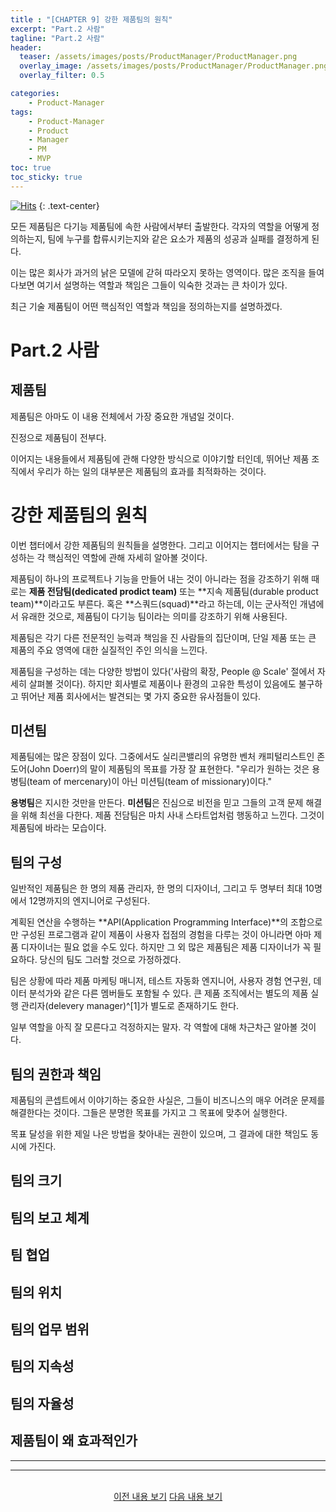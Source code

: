 ```yaml
---
title : "[CHAPTER 9] 강한 제품팀의 원칙"
excerpt: "Part.2 사람"
tagline: "Part.2 사람"
header:
  teaser: /assets/images/posts/ProductManager/ProductManager.png
  overlay_image: /assets/images/posts/ProductManager/ProductManager.png
  overlay_filter: 0.5

categories:
    - Product-Manager
tags:
    - Product-Manager
    - Product
    - Manager
    - PM
    - MVP
toc: true
toc_sticky: true
---
```


[![Hits](https://hits.seeyoufarm.com/api/count/incr/badge.svg?url=https%3A%2F%2Fsanghyuk.dev%2Fproduct-manager%2F11%2F&count_bg=%23555555&title_bg=%230581A6&icon=&icon_color=%23E7E7E7&title=hits&edge_flat=false)](https://hits.seeyoufarm.com)
{: .text-center}

모든 제품팀은 다기능 제품팀에 속한 사람에서부터 출발한다. 각자의 역할을 어떻게 정의하는지, 팀에 누구를 합류시키는지와 같은 요소가 제품의 성공과 실패를 결정하게 된다.

이는 많은 회사가 과거의 낡은 모델에 갇혀 따라오지 못하는 영역이다. 많은 조직을 들여다보면 여기서 설명하는 역할과 책임은 그들이 익숙한 것과는 큰 차이가 있다.

최근 기술 제품팀이 어떤 핵심적인 역할과 책임을 정의하는지를 설명하겠다.

# Part.2 사람

## 제품팀

제품팀은 아마도 이 내용 전체에서 가장 중요한 개념일 것이다.

진정으로 제품팀이 전부다.

이어지는 내용들에서 제품팀에 관해 다양한 방식으로 이야기할 터인데, 뛰어난 제품 조직에서 우리가 하는 일의 대부분은 제품팀의 효과를 최적화하는 것이다.

# 강한 제품팀의 원칙

이번 챕터에서 강한 제품팀의 원칙들을 설명한다. 그리고 이어지는 챕터에서는 탐을 구성하는 각 핵심적인 역할에 관해 자세히 알아볼 것이다.

제품팀이 하나의 프로젝트나 기능을 만들어 내는 것이 아니라는 점을 강조하기 위해 때로는 **제품 전담팀(dedicated prodict team)** 또는 **지속 제품팀(durable product team)**이라고도 부른다. 혹은 **스쿼드(squad)**라고 하는데, 이는 군사적인 개념에서 유래한 것으로, 제품팀이 다기능 팀이라는 의미를 강조하기 위해 사용된다.

제품팀은 각기 다른 전문적인 능력과 책임을 진 사람들의 집단이며, 단일 제품 또는 큰 제품의 주요 영역에 대한 실질적인 주인 의식을 느낀다.

제품팀을 구성하는 데는 다양한 방법이 있다('사람의 확장, People @ Scale' 절에서 자세히 살펴볼 것이다). 하지만 회사별로 제품이나 환경의 고유한 특성이 있음에도 불구하고 뛰어난 제품 회사에서는 발견되는 몇 가지 중요한 유사점들이 있다.

## 미션팀 

제품팀에는 많은 장점이 있다. 그중에서도 실리콘밸리의 유명한 벤처 캐피털리스트인 존 도어(John Doerr)의 말이 제품팀의 목표를 가장 잘 표현한다. "우리가 원하는 것은 용병팀(team of mercenary)이 아닌 미션팀(team of missionary)이다."

**용병팀**은 지시한 것만을 만든다. **미션팀**은 진심으로 비전을 믿고 그들의 고객 문제 해결을 위해 최선을 다한다. 제품 전담팀은 마치 사내 스타트업처럼 행동하고 느낀다. 그것이 제품팀에 바라는 모습이다.

## 팀의 구성

일반적인 제품팀은 한 명의 제품 관리자, 한 명의 디자이너, 그리고 두 명부터 최대 10명에서 12명까지의 엔지니어로 구성된다.

계획된 연산을 수행하는 **API(Application Programming Interface)**의 조합으로만 구성된 프로그램과 같이 제품이 사용자 접점의 경험을 다루는 것이 아니라면 아마 제품 디자이너는 필요 없을 수도 있다. 하지만 그 외 많은 제품팀은 제품 디자이너가 꼭 필요하다. 당신의 팀도 그러할 것으로 가정하겠다.

팀은 상황에 따라 제품 마케팅 매니저, 테스트 자동화 엔지니어, 사용자 경험 연구원, 데이터 분석가와 같은 다른 멤버들도 포함될 수 있다. 큰 제품 조직에서는 별도의 제품 실행 관리자(delevery manager)^[1]가 별도로 존재하기도 한다.

일부 역할을 아직 잘 모른다고 걱정하지는 말자. 각 역할에 대해 차근차근 알아볼 것이다.

## 팀의 권한과 책임

제품팀의 콘셉트에서 이야기하는 중요한 사실은, 그들이 비즈니스의 매우 어려운 문제를 해결한다는 것이다. 그들은 분명한 목표를 가지고 그 목표에 맞추어 실행한다.

목표 달성을 위한 제일 나은 방법을 찾아내는 권한이 있으며, 그 결과에 대한 책임도 동시에 가진다.

## 팀의 크기

## 팀의 보고 체계

## 팀 협업

## 팀의 위치

## 팀의 업무 범위

## 팀의 지속성

## 팀의 자율성

## 제품팀이 왜 효과적인가

---

[^1]: delevery mamager는 효율적으로 제품의 구현과 출시에 초점을 두는, 우리가 알고 있는 프로젝트 매니저와 유사한 역할을 하는 사람이라고 한다. 자세한 설명은 SVPG 사이트의 해당 내용을 참조하자.

---

<br/>
<center>
<a href="https://sanghyuk.dev/Product-Manager/11/" class="btn btn--info">이전 내용 보기</a>
<a href="https://sanghyuk.dev/Product-Manager/13/" class="btn btn--info">다음 내용 보기</a>
</center>
